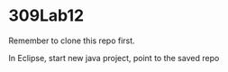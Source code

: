 # 309Lab12

Remember to clone this repo first.

In Eclipse, start new java project, point to the saved repo